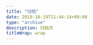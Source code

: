 ```yaml
---
title: "归档"
date: 2019-10-19T11:44:14+09:00
type: "archive"
description: 归档页
titleWrap: wrap
---
```


